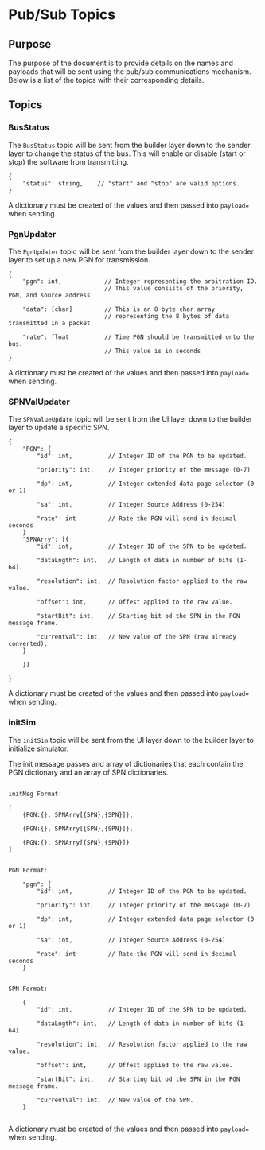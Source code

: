 # Pub/Sub Topics

## Purpose
The purpose of the document is to provide details on the names and payloads that will be sent using the pub/sub communications mechanism.  Below is a list of the topics with their corresponding details.

## Topics

### BusStatus
The `BusStatus` topic will be sent from the builder layer down to the sender layer to change the status of the bus.  This will enable or disable (start or stop) the software from transmitting.

```
{
    "status": string,    // "start" and "stop" are valid options.
}
```
A dictionary must be created of the values and then passed into `payload=` when sending.

### PgnUpdater
The `PgnUpdater` topic will be sent from the builder layer down to the sender layer to set up a new PGN for transmission.

```
{
    "pgn": int,            // Integer representing the arbitration ID.
                           // This value consists of the priority, PGN, and source address

    "data": [char]         // This is an 8 byte char array 
                           // representing the 8 bytes of data transmitted in a packet

    "rate": float          // Time PGN should be transmitted onto the bus.
                           // This value is in seconds 
}
```
A dictionary must be created of the values and then passed into `payload=` when sending.

### SPNValUpdater
The `SPNValueUpdate` topic will be sent from the UI layer down to the builder layer to update a specific SPN.
```
{
    "PGN": {
        "id": int,          // Integer ID of the PGN to be updated.

        "priority": int,    // Integer priority of the message (0-7)

        "dp": int,          // Integer extended data page selector (0 or 1)

        "sa": int,          // Integer Source Address (0-254)

        "rate": int         // Rate the PGN will send in decimal seconds
    }
    "SPNArry": [{
        "id": int,          // Integer ID of the SPN to be updated.

        "dataLngth": int,	// Length of data in number of bits (1-64).

        "resolution": int,	// Resolution factor applied to the raw value.

        "offset": int,		// Offest applied to the raw value.

        "startBit": int,	// Starting bit od the SPN in the PGN message frame.

        "currentVal": int,	// New value of the SPN (raw already converted).
    }

    }]

}
```
A dictionary must be created of the values and then passed into `payload=` when sending.


### initSim
The `initSim` topic will be sent from the UI layer down to the builder layer to initialize simulator.

The init message passes and array of dictionaries that each contain the PGN dictionary and an array of SPN dictionaries.
```

initMsg Format:

[
    {PGN:{}, SPNArry[{SPN},{SPN}]},
    
    {PGN:{}, SPNArry[{SPN},{SPN}]},
    
    {PGN:{}, SPNArry[{SPN},{SPN}]}
]


PGN Format:
    
    "pgn": {
        "id": int,          // Integer ID of the PGN to be updated.
        
        "priority": int,    // Integer priority of the message (0-7)

        "dp": int,          // Integer extended data page selector (0 or 1)

        "sa": int,          // Integer Source Address (0-254)

        "rate": int         // Rate the PGN will send in decimal seconds
    }


SPN Format:

    {
        "id": int,          // Integer ID of the SPN to be updated.

        "dataLngth": int,   // Length of data in number of bits (1-64).

        "resolution": int,  // Resolution factor applied to the raw value.

        "offset": int,      // Offest applied to the raw value.

        "startBit": int,    // Starting bit od the SPN in the PGN message frame.

        "currentVal": int,  // New value of the SPN.
    }


```
A dictionary must be created of the values and then passed into `payload=` when sending.